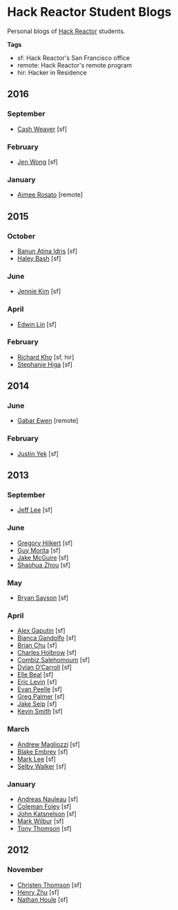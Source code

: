 # Hack Reactor Student Blogs

Personal blogs of [Hack Reactor](http://www.hackreactor.com) students.

**Tags**
- sf: Hack Reactor's San Francisco office
- remote: Hack Reactor's remote program
- hir: Hacker in Residence

## 2016

### September

- [Cash Weaver](https://www.cashweaver.com/) [sf]

### February

- [Jen Wong](http://medium.com/@jenwong) [sf]

### January

- [Aimee Rosato](http://aimeerosato.com/) [remote]

## 2015

### October

- [Banun Atina Idris](http://www.bthehuman.com/) [sf]
- [Haley Bash](http://haleybash.com/) [sf]

### June

- [Jennie Kim](http://www.youhavetolearncomputers.com/) [sf]

### April

- [Edwin Lin](http://eddyjs.com/) [sf]

### February

- [Richard Kho](http://richardkho.com/) [sf, hir]
- [Stephanie Higa](http://www.stephaniehiga.com/) [sf]

## 2014

### June

- [Gabar Ewen](http://codingwizardry.azurewebsites.net/) [remote]

### February

- [Justin Yek](http://www.penguinhustle.com/) [sf]

## 2013

### September

- [Jeff Lee](http://rebootjeff.github.io/) [sf]

### June

- [Gregory Hilkert](http://blog.ideahaven.co) [sf]
- [Guy Morita](http://guymorita.tumblr.com/) [sf]
- [Jake McGuire](http://eastbayjake.wordpress.com) [sf]
- [Shaohua Zhou](http://getshao.com) [sf]

### May

- [Bryan Sayson](http://www.bryansayson.com/) [sf]

### April

- [Alex Gaputin](http://googamanga.tumblr.com/) [sf]
- [Bianca Gandolfo](http://bgando.tumblr.com) [sf]
- [Brian Chu](http://www.brianchu.com/) [sf]
- [Charles Holbrow](http://charlesholbrow.com) [sf]
- [Combiz Salehomoum](http://combizs.tumblr.com) [sf]
- [Dylan O’Carroll](http://banjolina-jolie.tumblr.com) [sf]
- [Elle Beal](http://ellebeal.tumblr.com) [sf]
- [Eric Levin](http://ericrius1.tumblr.com) [sf]
- [Evan Peelle](http://fullstackgrowthhacker.blogspot.com) [sf]
- [Greg Palmer](http://gpalmer.me/) [sf]
- [Jake Seip](http://seip.io/) [sf]
- [Kevin Smith](http://kevinhamiltonsmith.com/) [sf]

### March

- [Andrew Magliozzi](http://pleasestealthisidea.com/) [sf]
- [Blake Embrey](http://blakeembrey.com/) [sf]
- [Mark Lee](http://markleeis.me/) [sf]
- [Selby Walker](http://selbywalker.com/) [sf]

### January

- [Andreas Nauleau](http://anauleau.tumblr.com/) [sf]
- [Coleman Foley](http://learningtocode.quora.com/) [sf]
- [John Katsnelson](http://greenbunnybearrug.wordpress.com/) [sf]
- [Mark Wilbur](http://logicmason.com/) [sf]
- [Tony Thomson](http://www.tonythomson.com/blog/) [sf]

## 2012

### November

- [Christen Thomson](http://whitepinedev.com/) [sf]
- [Henry Zhu](http://henrycode.tumblr.com/) [sf]
- [Nathan Houle](http://nathanhoule.com/) [sf]
